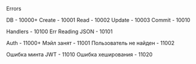 Errors

DB - 10000+
Create - 10001
Read - 10002
Update - 10003
Commit - 10010

Handlers - 10100
Err Reading JSON - 10101

Auth - 11000+
Мэйл занят - 11001
Пользователь не найден - 11002

Ошибка минта JWT - 11010
Ошибка хеширования - 11020